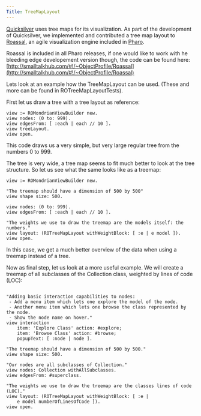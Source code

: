 ```yaml
---
Title: TreeMapLayout
---
```


[Quicksilver](%base_url%/research/quicksilver) uses tree maps for its visualization. As part of the development of Quicksilver, we implemented and contributed a tree map layout to [Roassal](http://objectprofile.com/#/pages/products/roassal/overview.html), an agile visualization engine included in [Pharo](http://www.pharo-project.org/).

Roassal is included in all Pharo releases, if one would like to work with he bleeding edge developement version though, the code can be found here: [http://smalltalkhub.com/#!/~ObjectProfile/Roassal](http://smalltalkhub.com/#!/~ObjectProfile/Roassal)

Lets look at an example how the TreeMapLayout can be used.
(These and more can be found in ROTreeMapLayoutTests).

First let us draw a tree with a tree layout as reference:

```| view |
view := ROMondrianViewBuilder new.
view nodes: (0 to: 999).
view edgesFrom: [ :each | each // 10 ].	
view treeLayout.
view open. 
```

This code draws us a very simple, but very large regular tree from the numbers 0 to 999. 

The tree is very wide, a tree map seems to fit much better to look at the tree structure. So let us see what the same looks like as a treemap:

```| view |
view := ROMondrianViewBuilder new.

"The treemap should have a dimension of 500 by 500"	
view shape size: 500.

view nodes: (0 to: 999).
view edgesFrom: [ :each | each // 10 ].

"The weights we use to draw the treemap are the models itself: the numbers."	
view layout: (ROTreeMapLayout withWeightBlock: [ :e | e model ]).
view open.
```

In this case, we get a much better overview of the data when using a treemap instead of a tree. 

Now as final step, let us look at a more useful example. We will create a treemap of all subclasses of the Collection class, weighted by lines of code (LOC):

```view := ROMondrianViewBuilder new.

"Adding basic interaction capabilities to nodes: 
 - Add a menu item which lets one explore the model of the node.
 - Another menu item which lets one browse the class represented by the node.
 - Show the node name on hover."
view interaction 
	item: 'Explore Class' action: #explore;
	item: 'Browse Class' action: #browse;
	popupText: [ :node | node ].

"The treemap should have a dimension of 500 by 500."	
view shape size: 500.

"Our nodes are all subclasses of Collection."
view nodes: Collection withAllSubclasses.
view edgesFrom: #superclass.

"The weights we use to draw the treemap are the classes lines of code (LOC)."
view layout: (ROTreeMapLayout withWeightBlock: [ :e | 
	e model numberOfLinesOfCode ]).
view open.
```

